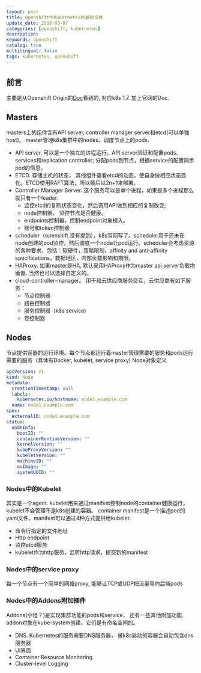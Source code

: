 ```yaml
---
layout: post
title: Openshift中Kubernetes的基础设施
update_date: 2018-03-07
categories: [openshift, kubernetes]
description: 
keywords: openshift
catalog: true
multilingual: false
tags: kubernetes, openshift
---
```


## 前言
主要是从Openshift Origin的[Doc](https://docs.openshift.org/latest/architecture/infrastructure_components/kubernetes_infrastructure.html#master-components)看到的, 对应k8s 1.7. 加上官网的Doc. 

## Masters
masters上的组件含有API server, controller manager server和etcd(可以单独host)。 master管理k8s集群中的nodes，调度节点上的pods.
- API server. 可以是一个独立的进程运行。API server验证和配置pods、services和replication controller; 分配pods到节点，根据service的配置同步pod的信息。
- ETCD. 存储主机的状态， 其他组件查看etcd的动态，使自身做相应状态变化。ETCD使用RAFT算法，所以最后以2n+1来部署。
- Controller Manager Server. 这个服务可以是单个进程，如果是多个进程那么就只有一个leader.
  - 监控etcd的复制状态变化，然后调用API做到相应的复制改变; 
  - node控制器， 监控节点是否健康。
  - endpoints控制器，控制endpoint对象植入。
  - 账号和token控制器
- scheduler（openshift 没有提到），k8s官网写了。scheduler用于还未在node创建的pod监控，然后调度一个node让pod运行。scheduler会考虑资源的各种要求，包括：软硬件，策略限制，affinity and anti-affinity specifications，数据地区，内部负载影响和期限。
- HAProxy. 如果master是HA, 默认采用HAProxy作为master api server负载均衡器. 当然也可以选择自定义的。
- cloud-controller-manager。 用于和云供应商服务交互，云供应商有如下服务：
  - 节点控制器
  - 路由控制器
  - 服务控制器（k8s service)
  - 卷控制器
## Nodes
节点提供容器的运行环境。每个节点都运行着master管理需要的服务和pods运行需要的服务（具体有Docker, kubelet, service proxy)
Node对象定义
```yaml
apiVersion: v1 
kind: Node 
metadata:
  creationTimestamp: null
  labels: 
    kubernetes.io/hostname: node1.example.com
  name: node1.example.com 
spec:
  externalID: node1.example.com 
status:
  nodeInfo:
    bootID: ""
    containerRuntimeVersion: ""
    kernelVersion: ""
    kubeProxyVersion: ""
    kubeletVersion: ""
    machineID: ""
    osImage: ""
    systemUUID: ""
```

### Nodes中的Kubelet
其实是一个agent. kubelet用来通过manifest控制node的container健康运行， kubelet不会管理不是k8s创建的容器。 container manifest是一个描述pod的yaml文件。manifest可以通过4种方式提供给kubelet:
- 命令行指定的文件地址
- Http endpoint
- 监控etcd服务
- kubelet作为http服务，监听http请求，提交新的manifest

### Nodes中的service proxy
每一个节点有一个简单的网络proxy, 能够让TCP或UDP把流量导向后端pods

### Nodes中的Addons附加插件
Addons(小怪？)是实现集群功能的pods和service， 还有一些其他附加功能. addon对象在kube-system创建，它们是有命名空间的。
- DNS. Kubernetes的服务需要DNS服务器， 被k8s启动的容器会自动包含dns服务器
- UI界面
- Container Resource Monitoring
- Cluster-level Logging
